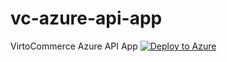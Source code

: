 # vc-azure-api-app
VirtoCommerce Azure API App
[![Deploy to Azure](http://azuredeploy.net/deploybutton.png)](https://azuredeploy.net/)
